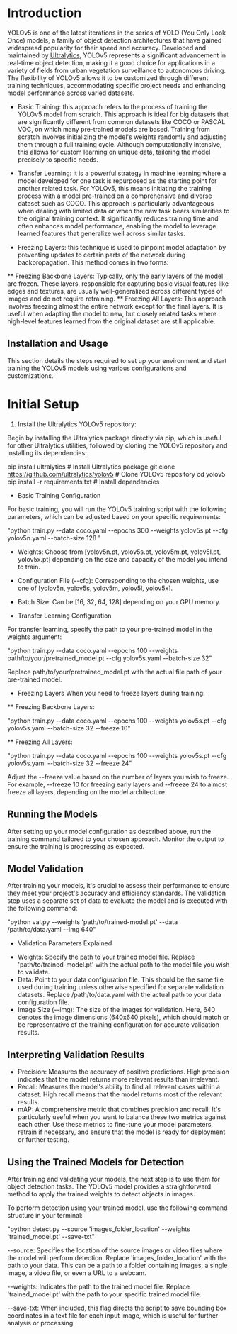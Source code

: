 # Introduction

YOLOv5 is one of the latest iterations in the series of YOLO (You Only Look Once) models, a family of object detection architectures that have gained widespread popularity for their speed and accuracy. Developed and maintained by [Ultralytics](https://github.com/ultralytics/yolov5), YOLOv5 represents a significant advancement in real-time object detection, making it a good choice for applications in a variety of fields from urban vegetation surveillance to autonomous driving. The flexibility of YOLOv5 allows it to be customized through different training techniques, accommodating specific project needs and enhancing model performance across varied datasets.

- Basic Training: this approach refers to the process of training the YOLOv5 model from scratch. This approach is ideal for big datasets that are significantly different from common datasets like COCO or PASCAL VOC, on which many pre-trained models are based. Training from scratch involves initializing the model's weights randomly and adjusting them through a full training cycle. Although computationally intensive, this allows for custom learning on unique data, tailoring the model precisely to specific needs.

- Transfer Learning: it is a powerful strategy in machine learning where a model developed for one task is repurposed as the starting point for another related task. For YOLOv5, this means initiating the training process with a model pre-trained on a comprehensive and diverse dataset such as COCO. This approach is particularly advantageous when dealing with limited data or when the new task bears similarities to the original training context. It significantly reduces training time and often enhances model performance, enabling the model to leverage learned features that generalize well across similar tasks.

- Freezing Layers: this technique is used to pinpoint model adaptation by preventing updates to certain parts of the network during backpropagation. This method comes in two forms:

** Freezing Backbone Layers: Typically, only the early layers of the model are frozen. These layers, responsible for capturing basic visual features like edges and textures, are usually well-generalized across different types of images and do not require retraining.
** Freezing All Layers: This approach involves freezing almost the entire network except for the final layers. It is useful when adapting the model to new, but closely related tasks where high-level features learned from the original dataset are still applicable.

## Installation and Usage

This section details the steps required to set up your environment and start training the YOLOv5 models using various configurations and customizations.

# Initial Setup

1. Install the Ultralytics YOLOv5 repository:

Begin by installing the Ultralytics package directly via pip, which is useful for other Ultralytics utilities, followed by cloning the YOLOv5 repository and installing its dependencies:

pip install ultralytics  # Install Ultralytics package
git clone https://github.com/ultralytics/yolov5  # Clone YOLOv5 repository
cd yolov5
pip install -r requirements.txt  # Install dependencies

* Basic Training Configuration

For basic training, you will run the YOLOv5 training script with the following parameters, which can be adjusted based on your specific requirements:

"python train.py --data coco.yaml --epochs 300 --weights yolov5s.pt --cfg yolov5n.yaml --batch-size 128
"

- Weights: Choose from [yolov5n.pt, yolov5s.pt, yolov5m.pt, yolov5l.pt, yolov5x.pt] depending on the size and capacity of the model you intend to train.

- Configuration File (--cfg): Corresponding to the chosen weights, use one of [yolov5n, yolov5s, yolov5m, yolov5l, yolov5x].

- Batch Size: Can be [16, 32, 64, 128] depending on your GPU memory.

* Transfer Learning Configuration

For transfer learning, specify the path to your pre-trained model in the weights argument:

"python train.py --data coco.yaml --epochs 100 --weights path/to/your/pretrained_model.pt --cfg yolov5s.yaml --batch-size 32"

Replace path/to/your/pretrained_model.pt with the actual file path of your pre-trained model.

* Freezing Layers
When you need to freeze layers during training:

** Freezing Backbone Layers:

"python train.py --data coco.yaml --epochs 100 --weights yolov5s.pt --cfg yolov5s.yaml --batch-size 32 --freeze 10"

** Freezing All Layers:

"python train.py --data coco.yaml --epochs 100 --weights yolov5s.pt --cfg yolov5s.yaml --batch-size 32 --freeze 24"

Adjust the --freeze value based on the number of layers you wish to freeze. For example, --freeze 10 for freezing early layers and --freeze 24 to almost freeze all layers, depending on the model architecture.

## Running the Models

After setting up your model configuration as described above, run the training command tailored to your chosen approach. Monitor the output to ensure the training is progressing as expected.

## Model Validation

After training your models, it's crucial to assess their performance to ensure they meet your project's accuracy and efficiency standards. The validation step uses a separate set of data to evaluate the model and is executed with the following command:

"python val.py --weights 'path/to/trained-model.pt' --data /path/to/data.yaml --img 640"

* Validation Parameters Explained

- Weights: Specify the path to your trained model file. Replace 'path/to/trained-model.pt' with the actual path to the model file you wish to validate.
- Data: Point to your data configuration file. This should be the same file used during training unless otherwise specified for separate validation datasets. Replace /path/to/data.yaml with the actual path to your data configuration file.
- Image Size (--img): The size of the images for validation. Here, 640 denotes the image dimensions (640x640 pixels), which should match or be representative of the training configuration for accurate validation results.

## Interpreting Validation Results

- Precision: Measures the accuracy of positive predictions. High precision indicates that the model returns more relevant results than irrelevant.
- Recall: Measures the model's ability to find all relevant cases within a dataset. High recall means that the model returns most of the relevant results.
- mAP: A comprehensive metric that combines precision and recall. It's particularly useful when you want to balance these two metrics against each other.
Use these metrics to fine-tune your model parameters, retrain if necessary, and ensure that the model is ready for deployment or further testing.

## Using the Trained Models for Detection

After training and validating your models, the next step is to use them for object detection tasks. The YOLOv5 model provides a straightforward method to apply the trained weights to detect objects in images.

To perform detection using your trained model, use the following command structure in your terminal:

"python detect.py --source 'images_folder_location' --weights 'trained_model.pt' --save-txt"

--source: Specifies the location of the source images or video files where the model will perform detection. Replace 'images_folder_location' with the path to your data. This can be a path to a folder containing images, a single image, a video file, or even a URL to a webcam.

--weights: Indicates the path to the trained model file. Replace 'trained_model.pt' with the path to your specific trained model file.

--save-txt: When included, this flag directs the script to save bounding box coordinates in a text file for each input image, which is useful for further analysis or processing.











